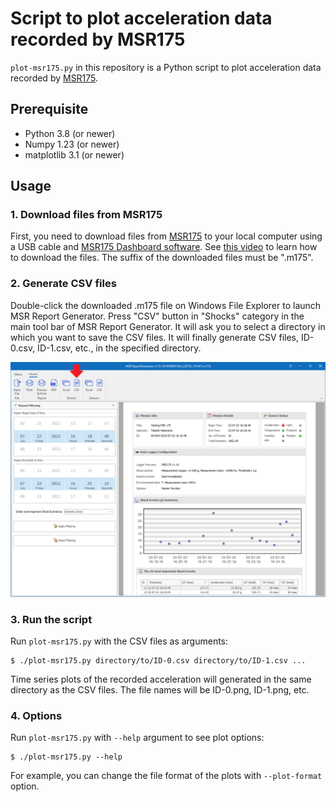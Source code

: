 # Script to plot acceleration data recorded by MSR175

`plot-msr175.py` in this repository is a Python script to plot acceleration data recorded by [MSR175](https://www.msr.ch/en/product/transportation-shock-data-logger-msr175/).

## Prerequisite

 * Python 3.8 (or newer)
 * Numpy 1.23 (or newer)
 * matplotlib 3.1 (or newer)

## Usage

### 1. Download files from MSR175

First, you need to download files from [MSR175](https://www.msr.ch/en/product/transportation-shock-data-logger-msr175/) to your local computer using a USB cable and [MSR175 Dashboard software](https://www.msr.ch/media/pdf/Datalogger-MSR175-from-v1.08-Brief-instructions-EN.pdf). See [this video](https://www.youtube.com/watch?v=plT-Q1fBXyU) to learn how to download the files. The suffix of the downloaded files must be ".m175".

### 2. Generate CSV files

Double-click the downloaded .m175 file on Windows File Explorer to launch MSR Report Generator. Press "CSV" button in "Shocks" category in the main tool bar of MSR Report Generator. It will ask you to select a directory in which you want to save the CSV files. It will finally generate CSV files, ID-0.csv, ID-1.csv, etc., in the specified directory.

![](images/msr_report_generator.png)

### 3. Run the script

Run `plot-msr175.py` with the CSV files as arguments:

    $ ./plot-msr175.py directory/to/ID-0.csv directory/to/ID-1.csv ...

Time series plots of the recorded acceleration will generated in the same directory as the CSV files. The file names will be ID-0.png, ID-1.png, etc.

### 4. Options

Run `plot-msr175.py` with `--help` argument to see plot options:

    $ ./plot-msr175.py --help

For example, you can change the file format of the plots with `--plot-format` option.
